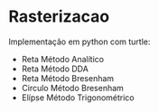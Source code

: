 # Rasterizacao
Implementação em python com turtle:
- Reta Método Analítico
- Reta Método DDA
- Reta Método Bresenham
- Circulo Método Bresenham
- Elípse Método Trigonométrico

